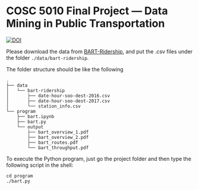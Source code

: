 # COSC 5010 Final Project — Data Mining in Public Transportation

[![DOI](https://zenodo.org/badge/131897531.svg)](https://zenodo.org/badge/latestdoi/131897531)

Please download the data from [BART-Ridership](https://www.kaggle.com/saulfuh/bart-ridership/data), and put the .csv files under the folder `./data/bart-ridership`.

The folder structure should be like the following

    .
    ├── data
    │   └── bart-ridership
    │       ├── date-hour-soo-dest-2016.csv
    │       ├── date-hour-soo-dest-2017.csv
    │       └── station_info.csv
    └── program
        ├── bart.ipynb
        ├── bart.py
        └── output
            ├── bart_overview_1.pdf
            ├── bart_overview_2.pdf
            ├── bart_routes.pdf
            └── bart_throughput.pdf

To execute the Python program, just go the project folder and then type the following script in the shell:

```Shell
cd program
./bart.py
```

